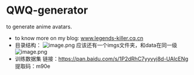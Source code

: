 # QWQ-generator
to generate anime avatars.
- to know more on my blog:
www.legends-killer.cq.cn
- 目录结构：
![image.png](https://i.loli.net/2019/12/30/nM2ipR8PczuAQqE.png)
应该还有一个imgs文件夹，和data在同一级
![image.png](https://i.loli.net/2019/12/30/Jz1NCb4ySRYIaTn.png)
- 训练数据集
链接：https://pan.baidu.com/s/1P2dRhC7yyvyj8d-UAlcENg 
提取码：m90e
